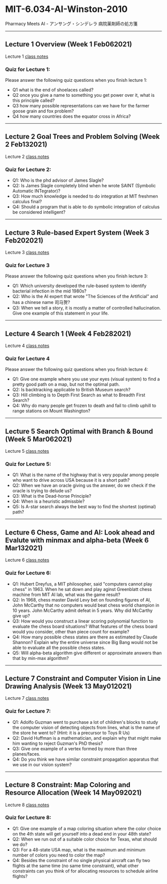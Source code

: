 # MIT-6.034-AI-Winston-2010
Pharmacy Meets AI - アンサング・シンデレラ 病院薬剤師の処方箋

---

## Lecture 1 Overview (Week 1 Feb062021)

Lecture 1 [class notes](lec1-overview/README.md)

### Quiz for Lecture 1:

Please answer the following quiz questions when you finish lecture 1:

* Q1 what is the end of shoelaces called?
* Q2 once you give a name to something you get power over it, what is this principle called?
* Q3 how many possible representations can we have for the farmer goose grain and fox problem?
* Q4 how many countries does the equator cross in Africa?

---

## Lecture 2 Goal Trees and Problem Solving (Week 2 Feb132021)

Lecture 2 [class notes](lec2-goal-tree-SAINT/README.md)

### Quiz for Lecture 2:

* Q1: Who is the phd advisor of James Slagle?
* Q2: Is James Slagle completely blind when he wrote SAINT (Symbolic Automatic INTegrator)?
* Q3: How much knowledge is needed to do integration at MIT freshmen calculus final?
* Q4: Should a program that is able to do symbolic integration of calculus be considered intelligent?

---

## Lecture 3 Rule-based Expert System (Week 3 Feb202021)

Lecture 3 [class notes](lec3-rule-based-expert-MYCIN/README.md)

### Quiz for Lecture 3

Please answer the following quiz questions when you finish lecture 3:

* Q1: Which university  developed the rule-based system to identify bacterial infection in the mid 1980s?
* Q2: Who is the AI expert that wrote "The Sciences of the Artificial" and has a chinese name 司马贺?
* Q3: When we tell a story, it is mostly a matter of controlled hallucination. Give one example of this statement in your life.

---

## Lecture 4 Search 1 (Week 4 Feb282021)

Lecture 4 [class notes](lec4-bfs-dfs-hillclimb-beam/README.md)

### Quiz for Lecture 4

Please answer the following quiz questions when you finish lecture 4:

* Q1: Give one example where you use your eyes (visual system) to find a pretty good path on a map, but not the optimal path.
* Q2: Is backtracking applicable to British Museum search?
* Q3: Hill climbing is to Depth First Search as what to Breadth First Search?
* Q4: Why do many people get frozen to death and fail to climb uphill to range stations on Mount Washington?

---

## Lecture 5 Search Optimal with Branch & Bound (Week 5 Mar062021)

Lecture 5 [class notes](lec5-search-optimal-bb-astar/README.md)

### Quiz for Lecture 5:

* Q1: What is the name of the highway that is very popular among people who want to drive across USA because it is a short path?
* Q2: When we have an oracle giving us the answer, do we check if the oracle is trying to delude us?
* Q3: What is the Dead-horse Principle?
* Q4: When is a heuristic admissble?
* Q5: Is A-star search always the best way to find the shortest (optimal) path?

---

## Lecture 6 Chess, Game and AI: Look ahead and Evalute with minmax and alpha-beta (Week 6 Mar132021)

Lecture 6 [class notes](lec6-chess-minmax-alpha-beta/README.md)

### Quiz for Lecture 6:

* Q1: Hubert Dreyfus, a MIT philosopher, said "computers cannot play chess" in 1963. When he sat down and play aginst Greenblatt chess machine from MIT AI lab, what was the game result?
* Q2: In 1968, chess master David Levy bet on founding figures of AI, John McCarthy that no computers would beat chess world champion in 10 years. John McCarthy admit defeat in 5 years. Why did McCarthy give up?
* Q3: How would you construct a linear scoring polynomial function to evaluate the chess board situations? What features of the chess board would you consider, other than piece count for example?
* Q4: How many possible chess states are there as estimated by Claude Shannon? Explain why the entire universe since Big Bang would not be able to evaluate all the possible chess states.
* Q5: Will alpha-beta algorithm give different or approximate answers than that by min-max algorithm?

---

## Lecture 7 Constraint and Computer Vision in Line Drawing Analysis (Week 13 May012021)

Lecture 7 [class notes](./lec7-constraint-trihedral-vertex-vision/README.md)

### Quiz for Lecture 7:

* Q1: Adolfo Guzman went to purchase a lot of children's blocks to study the computer vision of detecting objects from lines, what is the name of the store he went to? (Hint: it is a precursor to Toys R Us)
* Q2: David Huffman is a mathematician, and explain why that might make him wanting to reject Guzman's PhD thesis?
* Q3: Give one example of a vertex formed by more than three planes/faces.
* Q4: Do you think we have similar constraint propagation apparatus that we use in our vision system?

---

## Lecture 8 Constraint: Map Coloring and Resource Allocation (Week 14 May092021)

Lecture 8 [class notes](./lec8-constraint-map-coloring/README.md)

### Quiz for Lecture 8:

* Q1: Give one example of a map coloring situation where the color choice on the 4th state will get yourself into a dead end in your 48th state?
* Q2: When we run out of a suitable color choice for Texas, what should we do?
* Q3: For a 48-state USA map, what is the maximum and minimum number of colors you need to color the map?
* Q4: Besides the constraint of no single physical aircraft can fly two flights at the same time (no same time constraint), what other constraints can you think of for allocating resources to schedule airline flights?
